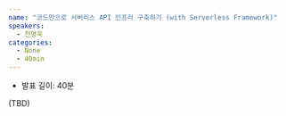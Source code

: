 ```yaml
---
name: "코드만으로 서버리스 API 인프라 구축하기 (with Serverless Framework)"
speakers:
  - 천명욱
categories:
  - None
  - 40min
---
```


- 발표 길이: 40분

(TBD)
